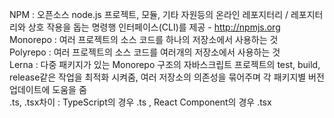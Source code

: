 NPM : 오픈소스 node.js 프로젝트, 모듈, 기타 자원등의 온라인 레포지터리 / 레포지터리와 상호 작용을 돕는 명령행 인터페이스(CLI)를 제공  -  http://npmjs.org
<br>
Monorepo : 여러 프로젝트의 소스 코드를 하나의 저장소에서 사용하는 것
<br>
Polyrepo : 여러 프로젝트의 소스 코드를 여러개의 저장소에서 사용하는 것
<br>
Lerna : 다중 패키지가 있는 Monorepo 구조의 자바스크립트 프로젝트의 test, build, release같은 작업을 최적화 시켜줌, 여러 저장소의 의존성을 묶어주며 각 패키지별 버전 업데이트에 도움을 줌
<br>
.ts, .tsx차이 : TypeScript의 경우 .ts , React Component의 경우 .tsx 
